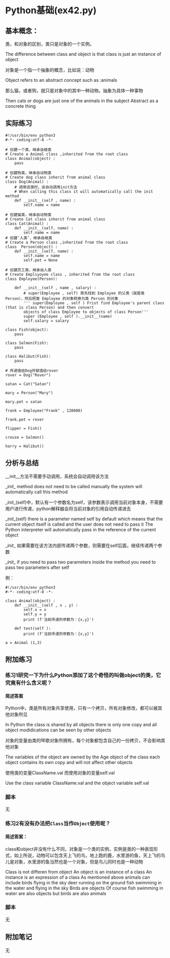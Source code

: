 # Python基础(ex42.py)

## 基本概念：

类，和对象的区别，类只是对象的一个实例。

The difference between class and object is that class is just an instance of object

对象是一个指一个抽象的概念，比如说：动物

Object refers to an abstract concept such as :animals

那么猫，或者狗，就只是对象中的其中一种动物。抽象为具体一种事物

Then cats or dogs are just one of the animals in the subject Abstract as a concrete thing

## 实际练习

```
#!/usr/bin/env python3
#-*- coding:utf-8 -*-

# 创建一个类，继承自根类
# Create a Animal class ,inherited from the root class 
class Animal(object) :
	pass

# 创建狗类，继承自动物类
# Create dog class inherit from animal class
class Dog(Animal) :
	# 调用该类时，会自动调用init方法
	# When calling this class it will automatically call the init method
	def __init__(self , name) :
		self.name = name

# 创建猫类，继承自动物类
# Create Cat class inherit from animal class
class Cat(Animal) :
	def __init__(self, name) :
		self.name = name
# 创建‘人类’，继承自根类
# Create a Person class ,inherited from the root class
class  Person(object) :
	def __init__(self, name) :
		self.name = name
		self.pet = None

# 创建员工类，继承自人类
# Create Empliyoyee class , inherited from the root class
class Employee(Person):

	def __init__(self , name , salary) :
		# super(Employee , self) 首先找到 Employee 的父类（就是类 Person），然后把类 Employee 的对象转换为类 Person 的对象
		''' super(Employee , self ) Frist find Employee's parent class (that is class Person) and then convert 
		objects of class Employee to objects of class Person'''
		super (Employee , self ).__init__(name)
		self.salary = salary

class Fish(object):
	pass

class Salmon(Fish):
	pass

class Halibut(Fish):
	pass

# 传递值给Dog并赋值给rover
rover = Dog("Rover")

satan = Cat("Satan")

mary = Person("Mary")

mary.pet = satan

frank = Employee("Frank" , 120000)

frank.pet = rover

flipper = Fish()

crouse = Salmon()

harry = Halibut()

```

## 分析与总结

\__init__方法不需要手动调用，系统会自动调用该方法

\__init__ method does not need to be called manually the system will automatically call this method

\__init__(self)中，默认有一个参数名为self，该参数表示调用当前对象本身，不需要用户进行传递，python解释器会将当前对象的引用自动传递进去

\__init__(self) there is a parameter named self by default which means that the current object itself is called and the user does not need to pass it The Python interpreter will automatically pass in the reference of the current object

\__init__ 如果需要在该方法内部传递两个参数，则需要在self后面，继续传递两个参数

\__init__ if you need to pass two parameters inside the method you need to pass two parameters after self

例：

```
#!/usr/bin/env python3
#-*- coding:utf-8 -*-

class Animal(object) :
    def __init__(self , x , y) :
        self.x = x
        self.y = y
        print (f'当前传递的参数为：{x,y}')

    def test(self ):
    	print (f'当前传递的参数为：{x,y}')

a = Animal (1,3)
```

## 附加练习

### 练习1研究一下为什么Python添加了这个奇怪的叫做object的类，它究竟有什么含义呢？

#### 简述答案

Python中，类是所有对象共享使用，只有一个拷贝，所有对象修改，都可以被其他对象所见

In Python the class is shared by all objects there is only one copy and all object modidications can be seen by other objects

对象的变量由类的咩歌对象所拥有，每个对象都包含自己的一份拷贝，不会影响其他对象

The variables of the object are owned by the Age object of the class each object contains its own copy and will not affect other objects 

使用类的变量ClassName.val 而使用对象的变量self.val

Use the class variable ClassName.val and the object variable self.val

### 脚本

无



### 练习2有没有办法把`Class`当作`Object`使用呢？

#### 简述答案：

class和object并没有什么不同，对象是一个类的实例，实例是类的一种表现形式，如上所说，动物可以包含天上飞的鸟，地上跑的鹿，水里游的鱼，天上飞的鸟儿是对象，水里游的鱼当然也是一个对象，但是鸟儿同时也是一种动物

Class is not differen from object An object is an instance of a class An instance is an expression of a class As mentioned above animals can include birds flying in the sky deer running on the ground fish swimming in the water and flying in the sky Birds are objects Of course fish swimming in water are also objects but birds are also animals

### 脚本

无

## 附加笔记

无
